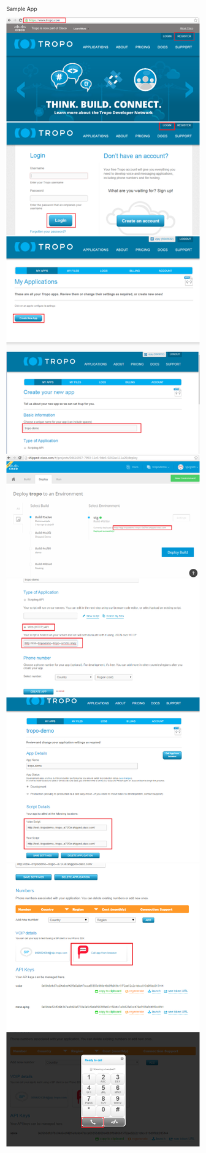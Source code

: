 Sample App

![](https://github.com/CiscoCloud/tropo/blob/master/images/home.png)
![](https://github.com/CiscoCloud/tropo/blob/master/images/login.png)
![](https://github.com/CiscoCloud/tropo/blob/master/images/newapp.png)
![](https://github.com/CiscoCloud/tropo/blob/master/images/createapp1.png)
![](https://github.com/CiscoCloud/tropo/blob/master/images/shipped.png)
![](https://github.com/CiscoCloud/tropo/blob/master/images/createapp2.png)
![](https://github.com/CiscoCloud/tropo/blob/master/images/createapp3.png)
![](https://github.com/CiscoCloud/tropo/blob/master/images/createapp4.png)
![](https://github.com/CiscoCloud/tropo/blob/master/images/createapp5.png)

